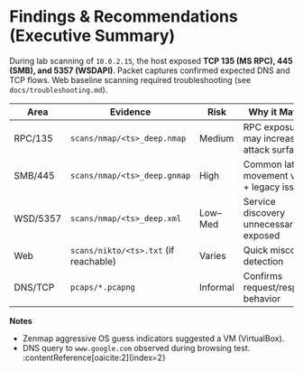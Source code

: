 # Findings & Recommendations (Executive Summary)

During lab scanning of `10.0.2.15`, the host exposed **TCP 135 (MS RPC), 445 (SMB), and 5357 (WSDAPI)**. Packet captures confirmed expected DNS and TCP flows. Web baseline scanning required troubleshooting (see `docs/troubleshooting.md`).

| Area     | Evidence                                               | Risk     | Why it Matters                                          | Recommendation                                    |
|----------|--------------------------------------------------------|----------|---------------------------------------------------------|---------------------------------------------------|
| RPC/135  | `scans/nmap/<ts>_deep.nmap`                            | Medium   | RPC exposure may increase attack surface                | Restrict access; monitor RPC usage                |
| SMB/445  | `scans/nmap/<ts>_deep.gnmap`                           | High     | Common lateral movement vector + legacy issues          | Disable SMBv1; enforce signing; restrict shares   |
| WSD/5357 | `scans/nmap/<ts>_deep.xml`                             | Low–Med  | Service discovery unnecessarily exposed                 | Limit to local; disable if unused                 |
| Web      | `scans/nikto/<ts>.txt` (if reachable)                  | Varies   | Quick misconfig detection                               | Patch, remove risky defaults                      |
| DNS/TCP  | `pcaps/*.pcapng`                                       | Informal | Confirms request/response behavior                      | Baseline normal flows for future comparison       |

**Notes**  
- Zenmap aggressive OS guess indicators suggested a VM (VirtualBox).  
- DNS query to `www.google.com` observed during browsing test. :contentReference[oaicite:2]{index=2}
